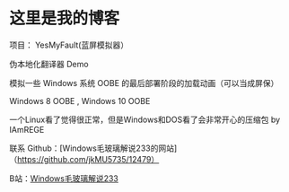 # 这里是我的博客
项目：
YesMyFault(蓝屏模拟器）

伪本地化翻译器 Demo

模拟一些 Windows 系统 OOBE 的最后部署阶段的加载动画（可以当成屏保）

Windows 8 OOBE , Windows 10 OOBE

一个Linux看了觉得很正常，但是Windows和DOS看了会非常开心的压缩包 by IAmREGE

联系
Github：[Windows毛玻璃解说233的网站]（https://github.com/jkMU5735/12479）

B站：[Windows毛玻璃解说233](https://space.bilibili.com/1601172780)
